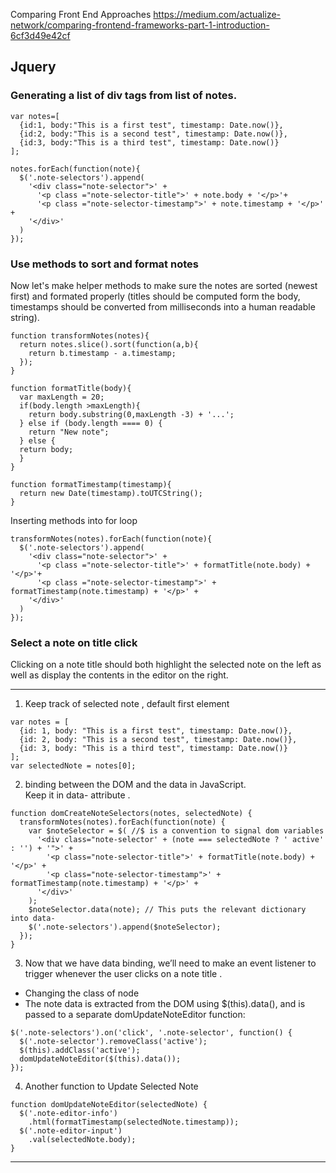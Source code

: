 Comparing Front End Approaches
https://medium.com/actualize-network/comparing-frontend-frameworks-part-1-introduction-6cf3d49e42cf
## Jquery 

### Generating a list of div tags from list of notes. 
```
var notes=[
  {id:1, body:"This is a first test", timestamp: Date.now()},
  {id:2, body:"This is a second test", timestamp: Date.now()},
  {id:3, body:"This is a third test", timestamp: Date.now()}  
];

notes.forEach(function(note){
  $('.note-selectors').append(
    '<div class="note-selector">' +
      '<p class ="note-selector-title">' + note.body + '</p>'+
      '<p class ="note-selector-timestamp">' + note.timestamp + '</p>' +
    '</div>'
  )
});
```

### Use methods to sort and format notes
Now let's make helper methods to make sure the notes are sorted (newest first) and formated properly (titles should be computed form the body, timestamps should be converted from milliseconds into a human readable string).
```
function transformNotes(notes){
  return notes.slice().sort(function(a,b){
    return b.timestamp - a.timestamp;
  });
}

function formatTitle(body){
  var maxLength = 20;
  if(body.length >maxLength){
    return body.substring(0,maxLength -3) + '...';
  } else if (body.length ==== 0) {
    return "New note";
  } else {
  return body;
  }
}

function formatTimestamp(timestamp){
  return new Date(timestamp).toUTCString();
}
```
Inserting methods into for loop
```
transformNotes(notes).forEach(function(note){
  $('.note-selectors').append(
    '<div class="note-selector">' +
      '<p class ="note-selector-title">' + formatTitle(note.body) + '</p>'+
      '<p class ="note-selector-timestamp">' + formatTimestamp(note.timestamp) + '</p>' +
    '</div>'
  )
});
```
### Select a note on title click
Clicking on a note title should both highlight the selected note on the left as well as display the contents in the editor on the right. 

***
1. Keep track of selected note , default first element
```
var notes = [
  {id: 1, body: "This is a first test", timestamp: Date.now()},
  {id: 2, body: "This is a second test", timestamp: Date.now()},
  {id: 3, body: "This is a third test", timestamp: Date.now()}
];
var selectedNote = notes[0];
```
2. binding between the DOM and the data in JavaScript.   
Keep it in data- attribute . 
```
function domCreateNoteSelectors(notes, selectedNote) {
  transformNotes(notes).forEach(function(note) {
    var $noteSelector = $( //$ is a convention to signal dom variables
      '<div class="note-selector' + (note === selectedNote ? ' active' : '') + '">' +
        '<p class="note-selector-title">' + formatTitle(note.body) + '</p>' +
        '<p class="note-selector-timestamp">' + formatTimestamp(note.timestamp) + '</p>' +
      '</div>'
    );
    $noteSelector.data(note); // This puts the relevant dictionary into data- 
    $('.note-selectors').append($noteSelector);
  });
}
```
3. Now that we have data binding, we’ll need to make an event listener to trigger whenever the user clicks on a note title . 
- Changing the class of node
- The note data is extracted from the DOM using $(this).data(), and is passed to a separate domUpdateNoteEditor function:
```
$('.note-selectors').on('click', '.note-selector', function() {
  $('.note-selector').removeClass('active');
  $(this).addClass('active');
  domUpdateNoteEditor($(this).data());
});
```
4. Another function to Update Selected Note
```
function domUpdateNoteEditor(selectedNote) {
  $('.note-editor-info')
    .html(formatTimestamp(selectedNote.timestamp));
  $('.note-editor-input')
    .val(selectedNote.body);
}
```
***
